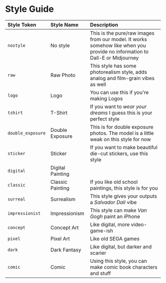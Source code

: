 # Style Guide

| Style Token | Style Name | Description |
|:--------|:--------|:---------------------------|
| `nostyle`| No style | This is the pure/raw images from our model. It works somehow like when you provide no information to Dall-E or Midjourney |
| `raw`    | Raw Photo | This style has some photorealism style, adds analog and film-grain vibes as well |
| `logo`   | Logo      | You can use this if you're making Logos |
| `tshirt` | T-Shirt   | If you want to _wear your dreams_ I guess this is your perfect style |
| `double_exposure` | Double Exposure | This is for double exposure photos. The model is a little weak on this style for now |
| `sticker` | Sticker | If you want to make beautiful die-cut stickers, use this style |
| `digital` | Digital Painting | |
| `classic` | Classic Painting | If you like old school paintings, this style is for you |
| `surreal` | Surrealism       | This style gives your outputs a _Salvador Dali_ vibe |
| `impressionist` | Impressionism | This style can make _Van Gogh_ paint an iPhone |
| `concept`       | Concept Art   | Like digital, more video-game-ish |
| `pixel`         | Pixel Art     | Like old SEGA games |
| `dark`          | Dark Fantasy  | Like digital, but darker and scarier |
| `comic`         | Comic         | Using this style, you can make comic book characters and stuff |